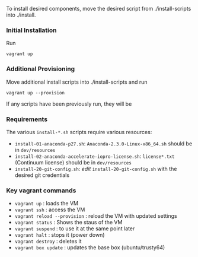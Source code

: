 To install desired components, move the desired script from ./install-scripts into ./install. 

### Initial Installation
Run 

    vagrant up

### Additional Provisioning
Move additional install scripts into ./install-scripts and run

    vagrant up --provision

If any scripts have been previously run, they will be 

### Requirements

The various `install-*.sh` scripts require various resources:

- `install-01-anaconda-p27.sh`: `Anaconda-2.3.0-Linux-x86_64.sh` should be in `dev/resources`
- `install-02-anaconda-accelerate-iopro-license.sh`: `license*.txt` (Continuum license) should be in `dev/resources`
- `install-20-git-config.sh`: *edit* `install-20-git-config.sh` with the desired git credentials


### Key vagrant commands

- `vagrant up` : loads the VM 
- `vagrant ssh` : access the VM 
- `vagrant reload --provision` : reload the VM with updated settings 
- `vagrant status` : Shows the staus of the VM 
- `vagrant suspend` : to use it at the same point later 
- `vagrant halt` : stops it (power down) 
- `vagrant destroy` : deletes it
- `vagrant box update` : updates the base box (ubuntu/trusty64)